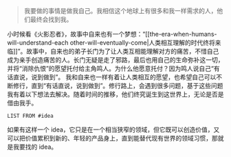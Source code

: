 >我要做的事情是做我自己。我相信这个地球上有很多和我一样需求的人，他们最终会找到我。

小时候看《火影忍者》，故事中自来也有一个梦想：“[[the-era-when-humans-will-understand-each other-will-eventually-come|人类相互理解的时代终将来临]]”。故事中，自来也的弟子长门为了让人类互相能理解对方的痛苦，不惜自己成为亲手创造痛苦的人。长门无疑是走了邪路，最后也用自己的生命弥补这一切，并将“消除仇恨”的愿望托付给主角鸣人。为什么他愿意托付？因为鸣人说自己“有话直说，说到做到”。
我和自来也一样有着让人类相互的愿望，也希望自己可以不断修行，直到“有话直说，说到做到”。修行路上，会遇到很多问题，基于这些问题我有着以下想法去解决。随着时间的推移，他们终究诞生到这世界上，无论是否是借由我手。

```dataview 
LIST FROM #idea 
```

如果有这样一个 idea，它只是在一个相当狭窄的领域，但它既可以创造价值，又可以把价值累积到新的、年轻的产品身上，直到能替代现有世界的领域习惯，那就是我要找的 idea。